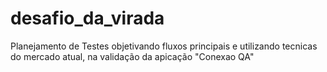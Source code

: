 # desafio_da_virada
Planejamento de Testes objetivando fluxos principais e utilizando tecnicas do mercado atual, na validação da apicação "Conexao QA"
